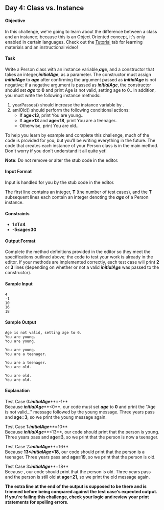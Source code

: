 ## Day 4: Class vs. Instance
#### Objective
In this challenge, we're going to learn about the difference between a class and an instance; because this is an Object Oriented concept, it's only enabled in certain languages. Check out the [Tutorial](https://www.hackerrank.com/challenges/30-class-vs-instance/tutorial) tab for learning materials and an instructional video!

#### Task
Write a Person class with an instance variable,***age***, and a constructor that takes an integer,***initialAge***, as a parameter. The constructor must assign ***initialAge*** to ***age*** after confirming the argument passed as ***initialAge*** is not negative; if a negative argument is passed as ***initialAge***, the constructor should set ***age*** to **0** and print Age is not valid, setting age to 0.. In addition, you must write the following instance methods:

1. yearPasses() should increase the  instance variable by .
2. amIOld() should perform the following conditional actions:
	* If **age<13**, print You are young..
	* If **age≥13** and **age<18**, print You are a teenager..
	* Otherwise, print You are old..

To help you learn by example and complete this challenge, much of the code is provided for you, but you'll be writing everything in the future. The code that creates each instance of your Person class is in the main method. Don't worry if you don't understand it all quite yet!<br/>

**Note:** Do not remove or alter the stub code in the editor.

#### Input Format

Input is handled for you by the stub code in the editor.<br/>

The first line contains an integer, **T** (the number of test cases), and the **T** subsequent lines each contain an integer denoting the ***age*** of a Person instance.

#### Constraints
* **1≤T≤4**
* **-5≤age≤30**
#### Output Format

Complete the method definitions provided in the editor so they meet the specifications outlined above; the code to test your work is already in the editor. If your methods are implemented correctly, each test case will print **2** or **3** lines (depending on whether or not a valid ***initialAge*** was passed to the constructor).

#### Sample Input

	4
	-1
	10
	16
	18
#### Sample Output

	Age is not valid, setting age to 0.
	You are young.
	You are young.

	You are young.
	You are a teenager.

	You are a teenager.
	You are old.

	You are old.
	You are old.
#### Explanation

Test Case 0:***initialAge*****=-1** <br/>
Because ***initialAge*****<0**, our code must set ***age*** to **0** and print the "Age is not valid..." message followed by the young message. Three years pass and **age=3**, so we print the young message again.<br/>

Test Case 1:***initialAge*****=10** <br/>
Because ***initialAge*****<13**, our code should print that the person is young. Three years pass and **age=3**, so we print that the person is now a teenager.<br/>	

Test Case 2:***initialAge*****=16**<br/>
Because **13≤*****initialAge*****<18**, our code should print that the person is a teenager. Three years pass and **age=19**, so we print that the person is old.<br/>

Test Case 3:***initialAge*****=18**<br/> 
Because , our code should print that the person is old. Three years pass and the person is still old at **age=21**, so we print the old message again.<br/>

**The extra line at the end of the output is supposed to be there and is trimmed before being compared against the test case's expected output. If you're failing this challenge, check your logic and review your print statements for spelling errors.**